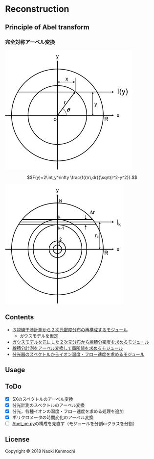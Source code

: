 Reconstruction
=================================
## Principle of Abel transform
### 完全対称アーベル変換

![Principe_1](principle_1.jpg)

```math
F(y)=2\int_y^\infty \frac{f(r)r\,dr}{\sqrt{r^2-y^2}}.
```

![Principe_2](principle_2.jpg)


## Contents
- [３視線干渉計測から２次元密度分布の再構成するモジュール](ne_profile_r2.py)
    - ガウスモデルを仮定
- [ガウスモデルを元にした２次元分布から線積分密度を求めるモジュール](sightline_ne.py)
- [線積分計測をアーベル変換して局所値を求めるモジュール](Abel_ne.py)
- [分光器のスペクトルからイオン温度・フロー速度を求めるモジュール](Spectroscopic_Analysis.py)

## Usage

## ToDo
- [x] SXのスペクトルのアーベル変換
- [x] 分光計測のスペクトルのアーベル変換
- [x] 分光，各種イオンの温度・フロー速度を求める処理を追加
- [x] ポリクロメータの時間変化のアーベル変換
- [ ] [Abel_ne.py](Abel_ne.py)の構成を見直す（モジュールを分割orクラスを分割）

## License
Copyright &copy; 2018 Naoki Kenmochi

